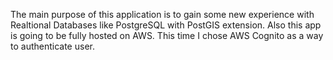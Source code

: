 The main purpose of this application is to gain some new experience with Realtional Databases like PostgreSQL with PostGIS extension. Also this app is going to be fully hosted on AWS. 
This time I chose AWS Cognito as a way to authenticate user.
